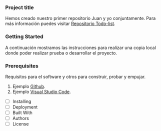 ### Project title 
Hemos creado nuestro primer repositorio Juan y yo conjuntamente.
Para más información puedes visitar [Repositorio Todo-list](https://github.com/JuaniniDO/todo-list.git).

### Getting Started
A continuación mostramos las instrucciones para realizar una copia local donde poder realizar prueba o desarrollar el proyecto.
### Prerequisites
Requisitos para el software y otros para construir, probar y empujar.
1. Ejemplo [Github](https://github.com/).
2. Ejemplo [Visual Studio Code](https://code.visualstudio.com/download).

- [ ] Installing
- [ ] Deployment
- [ ] Built With 
- [ ] Authors
- [ ] License 